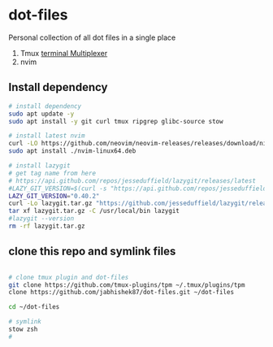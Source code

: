 # dot-files

Personal collection of all dot files in a single place

1. Tmux [terminal Multiplexer](https://github.com/tmux/tmux/wiki)
2. nvim

## Install dependency
```sh
# install dependency
sudo apt update -y
sudo apt install -y git curl tmux ripgrep glibc-source stow

# install latest nvim
curl -LO https://github.com/neovim/neovim-releases/releases/download/nightly/nvim-linux64.deb
sudo apt install ./nvim-linux64.deb

# install lazygit
# get tag name from here
# https://api.github.com/repos/jesseduffield/lazygit/releases/latest
#LAZY_GIT_VERSION=$(curl -s "https://api.github.com/repos/jesseduffield/lazygit/releases/latest" | grep -Po '"tag_name": "v\K[0-9.]+')
LAZY_GIT_VERSION="0.40.2"
curl -Lo lazygit.tar.gz "https://github.com/jesseduffield/lazygit/releases/download/v${LAZY_GIT_VERSION}/lazygit_${LAZY_GIT_VERSION}_Linux_x86_64.tar.gz"
tar xf lazygit.tar.gz -C /usr/local/bin lazygit
#lazygit --version
rm -rf lazygit.tar.gz
```

## clone this repo and symlink files
```sh 

# clone tmux plugin and dot-files
git clone https://github.com/tmux-plugins/tpm ~/.tmux/plugins/tpm
clone https://github.com/jabhishek87/dot-files.git ~/dot-files

cd ~/dot-files

# symlink 
stow zsh
#
```



